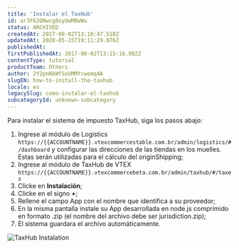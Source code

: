 ```yaml
---
title: 'Instalar el TaxHub'
id: ar3F62QNwcg8oyUwM0wWu
status: ARCHIVED
createdAt: 2017-08-02T13:10:47.510Z
updatedAt: 2020-05-25T19:11:29.076Z
publishedAt: 
firstPublishedAt: 2017-08-02T13:15:16.982Z
contentType: tutorial
productTeam: Others
author: 2Y2pnNkWfSoUMMYcwemq4A
slugEN: how-to-install-the-taxhub
locale: es
legacySlug: como-instalar-el-taxhub
subcategoryId: unknown-subcategory
---
```


Para instalar el sistema de impuesto TaxHub, siga los pasos abajo:

1.	Ingrese al módulo de Logistics `https://{{ACCOUNTNAME}}.vtexcommercestable.com.br/admin/logistics/#/dashboard` y configurar las direcciones de las tiendas en los muelles. Estas serán utilizadas para el cálculo del originShipping;
2.	Ingrese al módulo de TaxHub de VTEX `https://{{ACCOUNTNAME}}.vtexcommercebeta.com.br/admin/taxhub/#/taxes`
3.	Clicke en __Instalación__;
4.	Clicke en el signo __+__;
5.	Rellene el campo App con el nombre que identifica a su proveedor;
6.	En la misma pantalla instale su App desarrollada en node.js comprimido en formato .zip (el nombre del archivo debe ser jurisdiction.zip);
7.	El sistema guardara el archivo automáticamente.
 
![TaxHub Instalation](//images.contentful.com/alneenqid6w5/7LfwQ6CzIIEYqSwmcoUMCG/7508ba6496d5fedb913c85357a8a632e/Instalacion_TaxHub.gif)
